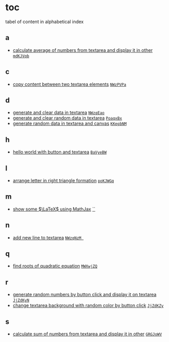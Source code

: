 # toc
tabel of content in alphabetical index


## a
+ [calculate average of numbers from textarea and display it in other](0003.js) [`mdKJVqb`](https://codepen.io/6unpnp/pen/mdKJVqb?editors=0010)


## c
+ [copy content between two textarea elements](0001.js) 
[`NWzPVPa`](https://codepen.io/6unpnp/pen/NWzPVPa?editors=0010)


## d
+ [generate and clear data in textarea](0009.js) [`NWzqEao`](https://codepen.io/6unpnp/pen/NWzqEao?editors=0010)
+ [generate and clear random data in textarea](0010.js) [`PoaqxBx`](https://codepen.io/6unpnp/pen/PoaqxBx?editors=0010)
+ [generate random data in textarea and canvas](0011.js) [`KKepbNM`](https://codepen.io/6unpnp/pen/KKepbNM?editors=0010)


## h
+ [hello world with button and textarea](0000.js)
[`BaVyeBW`](https://codepen.io/6unpnp/pen/BaVyeBW?editors=0010)


## l
+ [arrange letter in right triangle formation](0008.js) [`poKJWGq`](https://codepen.io/6unpnp/pen/poKJWGq?editors=0010)


## m
+ [show some $\LaTeX$ using MathJax](0012.js) [``]()


## n
+ [add new line to textarea](0004.js)
[`NWzqNzM `](https://codepen.io/6unpnp/pen/NWzqNzM?editors=0010)


## q
+ [find roots of quadratic equation](0007.js) [`MWXwjZQ`](https://codepen.io/6unpnp/pen/MWXwjZQ?editors=0010)

## r
+ [generate random numbers by button click and display it on textarea](0005.js) [`JjZdKyN`](https://codepen.io/6unpnp/pen/JjZdKyN?editors=0010)
+ [change textarea background with random color by button click](0006.js) [`JjZdKZy`](https://codepen.io/6unpnp/pen/JjZdKZy?editors=0010)


## s
+ [calculate sum of numbers from textarea and display it in other](0002.js) [`GRGJoWV`](https://codepen.io/6unpnp/pen/GRGJoWV?editors=0010)
